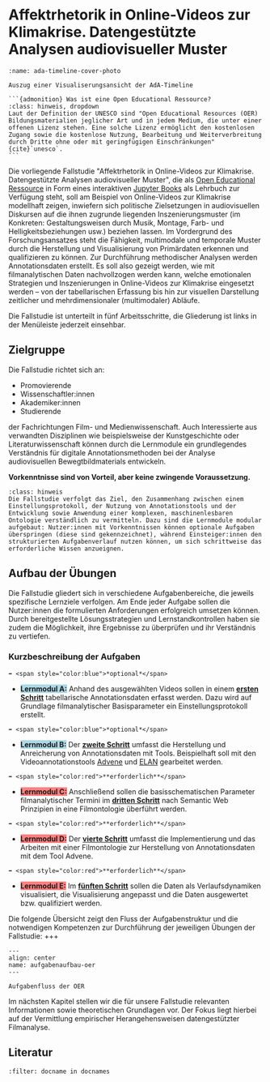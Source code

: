 # Affektrhetorik in Online-Videos zur Klimakrise. Datengestützte Analysen audiovisueller Muster
```{figure} ../Bewegtes-Bild-Fallstudie-1/assets/Ada-Intro-Neu.png
:name: ada-timeline-cover-photo

Auszug einer Visualiserungsansicht der AdA-Timeline
```
````{margin}
```{admonition} Was ist eine Open Educational Ressource?
:class: hinweis, dropdown
Laut der Definition der UNESCO sind "Open Educational Resources (OER) Bildungsmaterialien jeglicher Art und in jedem Medium, die unter einer offenen Lizenz stehen. Eine solche Lizenz ermöglicht den kostenlosen Zugang sowie die kostenlose Nutzung, Bearbeitung und Weiterverbreitung durch Dritte ohne oder mit geringfügigen Einschränkungen" {cite}`unesco`.
```
````

Die vorliegende Fallstudie "Affektrhetorik in Online-Videos zur Klimakrise. Datengestützte Analysen audiovisueller Muster", die als <a href="https://open-educational-resources.de/was-ist-oer-3-2/" class="external-link" target="_blank">Open Educational Ressource</a> in Form eines interaktiven <a href="https://jupyterbook.org/en/stable/intro.html" class="external-link" target="_blank">Jupyter Books</a> als Lehrbuch zur Verfügung steht, soll am Beispiel von Online-Videos zur Klimakrise modellhaft zeigen, inwiefern sich politische Zielsetzungen in audiovisuellen Diskursen auf die ihnen zugrunde liegenden Inszenierungsmuster (im Konkreten: Gestaltungsweisen durch Musik, Montage, Farb- und Helligkeitsbeziehungen usw.) beziehen lassen. 
Im Vordergrund des Forschungsansatzes steht die Fähigkeit, multimodale und temporale Muster durch die Herstellung und Visualisierung von Primärdaten erkennen und qualifizieren zu können. Zur Durchführung methodischer Analysen werden Annotationsdaten erstellt. Es soll also gezeigt werden, wie mit filmanalytischen Daten nachvollzogen werden kann, welche emotionalen Strategien und Inszenierungen in Online-Videos zur Klimakrise eingesetzt werden – von der tabellarischen Erfassung bis hin zur visuellen Darstellung zeitlicher und mehrdimensionaler (multimodaler) Abläufe.

Die Fallstudie ist unterteilt in fünf Arbeitsschritte, die Gliederung ist links in der Menüleiste jederzeit einsehbar.

## Zielgruppe
Die Fallstudie richtet sich an:

* Promovierende
* Wissenschaftler:innen
* Akademiker:innen
* Studierende

der Fachrichtungen Film- und Medienwissenschaft. Auch Interessierte aus verwandten Disziplinen wie beispielsweise der Kunstgeschichte oder Literaturwissenschaft können durch die Lernmodule ein grundlegendes Verständnis für digitale Annotationsmethoden bei der Analyse audiovisuellen Bewegtbildmaterials entwickeln.

**Vorkenntnisse sind von Vorteil, aber keine zwingende Voraussetzung.**

```{admonition} Hinweis: Vorerfahrung
:class: hinweis
Die Fallstudie verfolgt das Ziel, den Zusammenhang zwischen einem Einstellungsprotokoll, der Nutzung von Annotationstools und der Entwicklung sowie Anwendung einer komplexen, maschinenlesbaren Ontologie verständlich zu vermitteln. Dazu sind die Lernmodule modular aufgebaut: Nutzer:innen mit Vorkenntnissen können optionale Aufgaben überspringen (diese sind gekennzeichnet), während Einsteiger:innen den strukturierten Aufgabenverlauf nutzen können, um sich schrittweise das erforderliche Wissen anzueignen.
```

## Aufbau der Übungen
Die Fallstudie gliedert sich in verschiedene Aufgabenbereiche, die jeweils spezifische Lernziele verfolgen. Am Ende jeder Aufgabe sollen die Nutzer:innen die formulierten Anforderungen erfolgreich umsetzen können. Durch bereitgestellte Lösungsstrategien und Lernstandkontrollen haben sie zudem die Möglichkeit, ihre Ergebnisse zu überprüfen und ihr Verständnis zu vertiefen.

### Kurzbeschreibung der Aufgaben

````{margin}
➡️ <span style="color:blue">*optional*</span>
````
* <span style="background-color:#ADD8E6;">**Lernmodul A:**</span> 
Anhand des ausgewählten Videos sollen in einem [**ersten Schritt**](#Kapitel_II/Aufgabe_A) tabellarische Annotationsdaten erfasst werden. Dazu wird auf Grundlage filmanalytischer Basisparameter ein Einstellungsprotokoll erstellt.

````{margin}
➡️ <span style="color:blue">*optional*</span>
````
* <span style="background-color:#ADD8E6;">**Lernmodul B:**</span> 
Der [**zweite Schritt**](#Kapitel_II/Aufgabe_B) umfasst die Herstellung und Anreicherung von Annotationsdaten mit Tools. Beispielhaft soll mit den Videoannotationstools <a href="https://www.advene.org/" class="external-link" target="_blank">Advene</a> und <a href="https://archive.mpi.nl/tla/elan" class="external-link" target="_blank">ELAN</a> gearbeitet werden.

````{margin}
➡️ <span style="color:red">**erforderlich**</span>
````
* <span style="background-color:#FF7F7F;">**Lernmodul C:**</span> 
Anschließend sollen die basisschematischen Parameter filmanalytischer Termini im [**dritten Schritt**](#Kapitel_II/Aufgabe_C) nach Semantic Web Prinzipien in eine Filmontologie überführt werden.
````{margin}
➡️ <span style="color:red">**erforderlich**</span>
````
* <span style="background-color:#FF7F7F;">**Lernmodul D:**</span> 
Der [**vierte Schritt**](#Kapitel_II/Aufgabe_D) umfasst die Implementierung und das Arbeiten mit einer Filmontologie zur Herstellung von Annotationsdaten mit dem Tool Advene.
````{margin}
➡️ <span style="color:red">**erforderlich**</span>
````
* <span style="background-color:#FF7F7F;">**Lernmodul E:**</span> 
Im [**fünften Schritt**](#Kapitel_II/Aufgabe_E) sollen die Daten als Verlaufsdynamiken visualisiert, die Visualisierung angepasst und die Daten ausgewertet bzw. qualifiziert werden.

Die folgende Übersicht zeigt den Fluss der Aufgabenstruktur und die notwendigen Kompetenzen zur Durchführung der jeweiligen Übungen der Fallstudie:
+++
```{figure} ../Bewegtes-Bild-Fallstudie-1/assets/Aufgabenaufbau-OER.png
---
align: center
name: aufgabenaufbau-oer
---

Aufgabenfluss der OER
```

Im nächsten Kapitel stellen wir die für unsere Fallstudie relevanten Informationen sowie theoretischen Grundlagen vor. Der Fokus liegt hierbei auf der Vermittlung empirischer Herangehensweisen datengestützter Filmanalyse. 

## Literatur

```{bibliography}
:filter: docname in docnames
```
